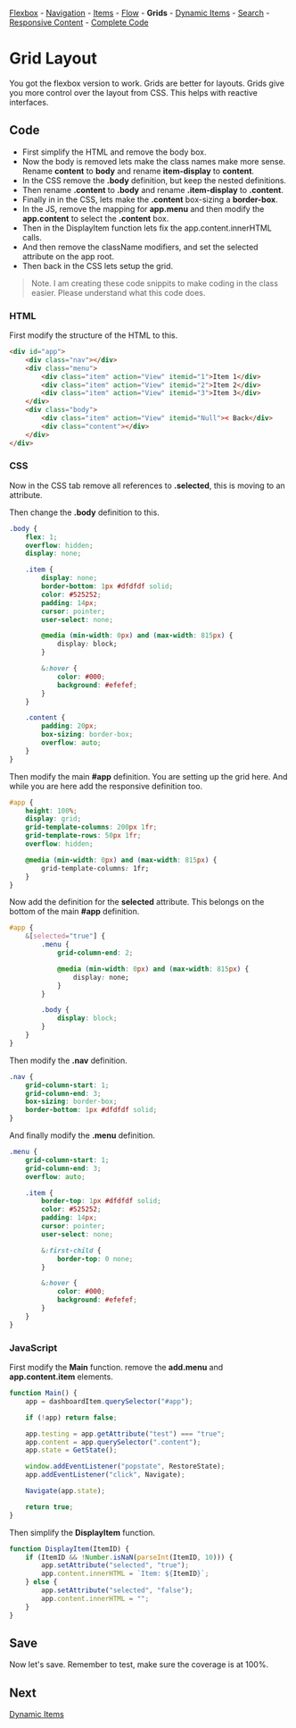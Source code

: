 [Flexbox](/encompass/flexbox) - [Navigation](/encompass/setup-navigation) - [Items](/encompass/interactive-elements) - [Flow](/encompass/improving-flow) - **Grids** - [Dynamic Items](/encompass/dynamic-items) - [Search](/encompass/search) - [Responsive Content](/encompass/responsive-content) - [Complete Code](/encompass/complete-code)

# Grid Layout

You got the flexbox version to work. Grids are better for layouts. Grids give you more control over the layout from CSS. This helps with reactive interfaces.

## Code
* First simplify the HTML and remove the body box.
* Now the body is removed lets make the class names make more sense. Rename **content** to **body** and rename **item-display** to **content**.
* In the CSS remove the **.body** definition, but keep the nested definitions.
* Then rename **.content** to **.body** and rename **.item-display** to **.content**.
* Finally in in the CSS, lets make the **.content** box-sizing a **border-box**.
* In the JS, remove the mapping for **app.menu** and then modify the **app.content** to select the **.content** box.
* Then in the DisplayItem function lets fix the app.content.innerHTML calls.
* And then remove the className modifiers, and set the selected attribute on the app root.
* Then back in the CSS lets setup the grid.

> Note. I am creating these code snippits to make coding in the class easier. Please understand what this code does.

### HTML
First modify the structure of the HTML to this.

```html
<div id="app">
    <div class="nav"></div>
    <div class="menu">
        <div class="item" action="View" itemid="1">Item 1</div>
        <div class="item" action="View" itemid="2">Item 2</div>
        <div class="item" action="View" itemid="3">Item 3</div>
    </div>
    <div class="body">
        <div class="item" action="View" itemid="Null">< Back</div>
        <div class="content"></div>
    </div>
</div>
```

### CSS
Now in the CSS tab remove all references to **.selected**, this is moving to an attribute.

Then change the **.body** definition to this.

```css
.body {
    flex: 1;
    overflow: hidden;
    display: none;

    .item {
        display: none;
        border-bottom: 1px #dfdfdf solid;
        color: #525252;
        padding: 14px;
        cursor: pointer;
        user-select: none;

        @media (min-width: 0px) and (max-width: 815px) {
            display: block;
        }

        &:hover {
            color: #000;
            background: #efefef;
        }
    }

    .content {
        padding: 20px;
        box-sizing: border-box;
        overflow: auto;
    }
}
```

Then modify the main **#app** definition. You are setting up the grid here. And while you are here add the responsive definition too.

```css
#app {
    height: 100%;
    display: grid;
    grid-template-columns: 200px 1fr;
    grid-template-rows: 50px 1fr;
    overflow: hidden;

    @media (min-width: 0px) and (max-width: 815px) {
        grid-template-columns: 1fr;
    }
}
```

Now add the definition for the **selected** attribute. This belongs on the bottom of the main **#app** definition.

```css
#app {
    &[selected="true"] {
        .menu {
            grid-column-end: 2;

            @media (min-width: 0px) and (max-width: 815px) {
                display: none;
            }
        }

        .body {
            display: block;
        }
    }
}
```

Then modify the **.nav** definition.

```css
.nav {
    grid-column-start: 1;
    grid-column-end: 3;
    box-sizing: border-box;
    border-bottom: 1px #dfdfdf solid;
}
```

And finally modify the **.menu** definition.

```css
.menu {
    grid-column-start: 1;
    grid-column-end: 3;
    overflow: auto;

    .item {
        border-top: 1px #dfdfdf solid;
        color: #525252;
        padding: 14px;
        cursor: pointer;
        user-select: none;

        &:first-child {
            border-top: 0 none;
        }

        &:hover {
            color: #000;
            background: #efefef;
        }
    }
}
```

### JavaScript
First modify the **Main** function. remove the **add.menu** and **app.content.item** elements.

```js
function Main() {
    app = dashboardItem.querySelector("#app");

    if (!app) return false;

    app.testing = app.getAttribute("test") === "true";
    app.content = app.querySelector(".content");
    app.state = GetState();

    window.addEventListener("popstate", RestoreState);
    app.addEventListener("click", Navigate);

    Navigate(app.state);

    return true;
}
```

Then simplify the **DisplayItem** function.

```js
function DisplayItem(ItemID) {
    if (ItemID && !Number.isNaN(parseInt(ItemID, 10))) {
        app.setAttribute("selected", "true");
        app.content.innerHTML = `Item: ${ItemID}`;
    } else {
        app.setAttribute("selected", "false");
        app.content.innerHTML = "";
    }
}
```

## Save
Now let's save. Remember to test, make sure the coverage is at 100%.

## Next
[Dynamic Items](/encompass/dynamic-items)
